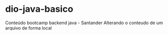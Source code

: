 # dio-java-basico
Conteúdo bootcamp backend java - Santander
Alterando o conteudo de um arquivo de forma local

